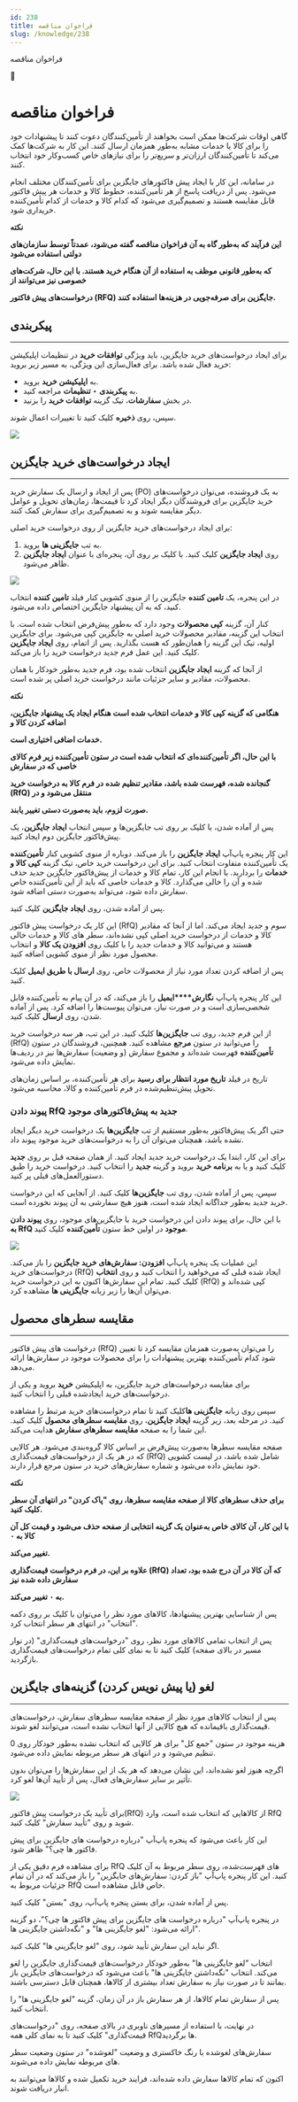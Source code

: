 ```yaml
---
id: 238
title: فراخوان مناقصه
slug: /knowledge/238
---
```



 

فراخوان مناقصه

 

 

📖

# فراخوان مناقصه

گاهی اوقات شرکت‌ها ممکن است بخواهند از تأمین‌کنندگان دعوت کنند تا پیشنهادات خود را برای کالا یا خدمات مشابه به‌طور همزمان ارسال کنند. این کار به شرکت‌ها کمک می‌کند تا تأمین‌کنندگان ارزان‌تر و سریع‌تر را برای نیازهای خاص کسب‌وکار خود انتخاب کنند.

در سامانه، این کار با ایجاد پیش فاکتورهای جایگزین برای تأمین‌کنندگان مختلف انجام می‌شود. پس از دریافت پاسخ از هر تأمین‌کننده، خطوط کالا و خدمات هر پیش فاکتور قابل مقایسه هستند و تصمیم‌گیری می‌شود که کدام کالا و خدمات از کدام تأمین‌کننده خریداری شود.

**نکته**

**این فرآیند که به‌طور گاه به آن فراخوان مناقصه گفته می‌شود، عمدتاً توسط سازمان‌های دولتی استفاده می‌شود**

**که به‌طور قانونی موظف به استفاده از آن هنگام خرید هستند. با این حال، شرکت‌های خصوصی نیز می‌توانند از**

**درخواست‌های پیش فاکتور (RFQ) جایگزین برای صرفه‌جویی در هزینه‌ها استفاده کنند.**

## **پیکربندی**

---

برای ایجاد درخواست‌های خرید جایگزین، باید ویژگی **توافقات خرید** در تنظیمات اپلیکیشن خرید فعال شده باشد. برای فعال‌سازی این ویژگی، به مسیر زیر بروید:

* به **اپلیکیشن خرید** بروید.
* به **پیکربندی** ‣ **تنظیمات** مراجعه کنید.
* در بخش **سفارشات**، تیک گزینه **توافقات خرید** را بزنید.

سپس، روی **ذخیره** کلیک کنید تا تغییرات اعمال شوند.

![](https://odoofarsi.com/web/image/3964-319ed178/image.png?access_token=3b7bc162-cd31-4bff-ab64-f78bf2465d6a)

## **ایجاد درخواست‌های خرید جایگزین**

---

پس از ایجاد و ارسال یک سفارش خرید (PO) به یک فروشنده، می‌توان درخواست‌های خرید جایگزین برای فروشندگان دیگر ایجاد کرد تا قیمت‌ها، زمان‌های تحویل و عوامل دیگر مقایسه شوند و به تصمیم‌گیری برای سفارش کمک کنند.

برای ایجاد درخواست‌های خرید جایگزین از روی درخواست خرید اصلی:

1. به تب **جایگزینی ها** بروید.
2. روی **ایجاد جایگزین** کلیک کنید. با کلیک بر روی آن، پنجره‌ای با عنوان **ایجاد جایگزین** ظاهر می‌شود.

![](https://odoofarsi.com/web/image/3973-fa95aa9b/image.png?access_token=ff57c0a5-a655-4e39-adf6-aa0d1071ec4c)

در این پنجره، یک **تامین کننده** جایگزین را از منوی کشویی کنار فیلد **تامین کننده** انتخاب کنید، که به آن پیشنهاد جایگزین اختصاص داده می‌شود.

کنار آن، گزینه **کپی محصولات** وجود دارد که به‌طور پیش‌فرض انتخاب شده است. با انتخاب این گزینه، مقادیر محصولات خرید اصلی به جایگزین کپی می‌شود. برای جایگزین اولیه، تیک این گزینه را همان‌طور که هست بگذارید. پس از اتمام، روی **ایجاد جایگزین** کلیک کنید. این عمل فرم جدید درخواست خرید را باز می‌کند.

از آنجا که گزینه **ایجاد جایگزین** انتخاب شده بود، فرم جدید به‌طور خودکار با همان محصولات، مقادیر و سایر جزئیات مانند درخواست خرید اصلی پر شده است.

**نکته**

**هنگامی که گزینه کپی کالا و خدمات انتخاب شده است هنگام ایجاد یک پیشنهاد جایگزین، اضافه کردن کالا و**

**خدمات اضافی اختیاری است.**

**با این حال، اگر تأمین‌کننده‌ای که انتخاب شده است در ستون تأمین‌کننده زیر فرم کالای خاصی که در سفارش**

**گنجانده شده، فهرست شده باشد، مقادیر تنظیم شده در فرم کالا به درخواست خرید (RfQ) منتقل می‌شود و در**

**صورت لزوم، باید به‌صورت دستی تغییر یابند.**

پس از آماده شدن، با کلیک بر روی تب جایگزین‌ها و سپس انتخاب **ایجاد جایگزین**، یک پیش‌فاکتور جایگزین دوم ایجاد کنید.

این کار پنجره پاپ‌آپ **ایجاد جایگزین** را باز می‌کند. دوباره از منوی کشویی کنار **تأمین‌کننده** یک تأمین‌کننده متفاوت انتخاب کنید. برای این درخواست خرید خاص، تیک گزینه **کپی کالا و خدمات** را بردارید. با انجام این کار، تمام کالا و خدمات از پیش‌فاکتور جایگزین جدید حذف شده و آن را خالی می‌گذارد. کالا و خدمات خاصی که باید از این تأمین‌کننده خاص سفارش داده شود، می‌تواند به‌صورت دستی اضافه شود.

پس از آماده شدن، روی **ایجاد جایگزین** کلیک کنید.

این کار یک درخواست پیش فاکتور (RfQ) سوم و جدید ایجاد می‌کند. اما از آنجا که مقادیر کالا و خدمات از درخواست خرید اصلی کپی نشده‌اند، سطر های کالا و خدمات خالی هستند و می‌توانید کالا و خدمات جدید را با کلیک روی **افزودن یک کالا** و انتخاب محصول مورد نظر از منوی کشویی اضافه کنید.

پس از اضافه کردن تعداد مورد نیاز از محصولات خاص، روی **ارسال با طریق ایمیل** کلیک کنید.

این کار پنجره پاپ‌آپ **نگارش****ایمیل** را باز می‌کند، که در آن پیام به تأمین‌کننده قابل شخصی‌سازی است و در صورت نیاز، می‌توان پیوست‌ها را اضافه کرد. پس از آماده شدن، روی **ارسال** کلیک کنید.

از این فرم جدید، روی تب **جایگزین‌ها** کلیک کنید. در این تب، هر سه درخواست خرید (RfQ) را می‌توانید در ستون **مرجع** مشاهده کنید. همچنین، فروشندگان در ستون **تأمین‌کننده** فهرست شده‌اند و مجموع سفارش (و وضعیت) سفارش‌ها نیز در ردیف‌ها نمایش داده می‌شود.

تاریخ در فیلد **تاریخ مورد انتظار برای رسید** برای هر تأمین‌کننده، بر اساس زمان‌های تحویل پیش‌تنظیم‌شده در فرم تأمین‌کننده و کالا، محاسبه می‌شود.

### پیوند دادن RfQ جدید به پیش‌فاکتورهای موجود

حتی اگر یک پیش‌فاکتور به‌طور مستقیم از تب **جایگزین‌ها** یک درخواست خرید دیگر ایجاد نشده باشد، همچنان می‌توان آن را به درخواست‌های خرید موجود پیوند داد.

برای این کار، ابتدا یک درخواست خرید جدید ایجاد کنید. از همان صفحه قبل بر روی **جدید** کلیک کنید و یا به **برنامه خرید** بروید و گزینه **جدید** را انتخاب کنید. درخواست خرید را طبق دستورالعمل‌های قبلی پر کنید.

سپس، پس از آماده شدن، روی تب **جایگزین‌ها** کلیک کنید. از آنجایی که این درخواست خرید جدید به‌طور جداگانه ایجاد شده است، هنوز هیچ سفارشی به آن پیوند نخورده است.

با این حال، برای پیوند دادن این درخواست خرید با جایگزین‌های موجود، روی **پیوند دادن به RfQ موجود** در اولین خط ستون **تأمین‌کننده** کلیک کنید.

![](https://odoofarsi.com/web/image/3981-c76ce200/image.png?access_token=8c1117c0-3f5b-448e-8d7f-084051266bf6)

این عملیات یک پنجره پاپ‌آپ **افزودن: سفارش‌های خرید جایگزین** را باز می‌کند. درخواست‌های خرید (RfQ) ایجاد شده قبلی که می‌خواهید را انتخاب کنید و روی **انتخاب** کلیک کنید. تمام این سفارش‌ها اکنون به این درخواست خرید (RfQ) کپی شده‌اند و می‌توان آن‌ها را زیر زبانه **جایگزینی ها** مشاهده کرد.

## **مقایسه سطرهای محصول**

---

درخواست های پیش فاکتور (RfQ) را می‌توان به‌صورت همزمان مقایسه کرد تا تعیین شود کدام تأمین‌کننده بهترین پیشنهادات را برای محصولات موجود در سفارش‌ها ارائه می‌دهد.

برای مقایسه درخواست‌های خرید جایگزین، به اپلیکیشن **خرید** بروید و یکی از درخواست‌های خرید ایجادشده قبلی را انتخاب کنید.

سپس روی زبانه **جایگزینی ها**کلیک کنید تا تمام درخواست‌های خرید مرتبط را مشاهده کنید. در مرحله بعد، زیر گزینه **ایجاد جایگزین**، روی **مقایسه سطرهای محصول** کلیک کنید. این شما را به صفحه **مقایسه سطرهای سفارش** هدایت می‌کند.

صفحه مقایسه سطرها به‌صورت پیش‌فرض بر اساس کالا گروه‌بندی می‌شود. هر کالایی که در هر یک از درخواست‌های قیمت‌گذاری (RfQ) شامل شده باشد، در لیست کشویی خود نمایش داده می‌شود و شماره سفارش‌های خرید در ستون مرجع قرار دارند.

**نکته**

**برای حذف سطرهای کالا از صفحه مقایسه سطرها، روی "پاک کردن" در انتهای آن سطر کلیک کنید.**

**با این کار، آن کالای خاص به‌عنوان یک گزینه انتخابی از صفحه حذف می‌شود و قیمت کل آن کالا به ۰**

**تغییر می‌کند.**

**علاوه بر این، در فرم درخواست قیمت‌گذاری (RfQ) که آن کالا در آن درج شده بود، تعداد سفارش داده شده نیز**

**به ۰ تغییر می‌کند.**

پس از شناسایی بهترین پیشنهادها، کالاهای مورد نظر را می‌توان با کلیک بر روی دکمه "انتخاب" در انتهای هر سطر انتخاب کرد.

پس از انتخاب تمامی کالاهای مورد نظر، روی "درخواست‌های قیمت‌گذاری" (در نوار مسیر در بالای صفحه) کلیک کنید تا به نمای کلی تمام درخواست‌های قیمت‌گذاری بازگردید.

## **لغو (یا پیش نویس کردن) گزینه‌های جایگزین**

---

پس از انتخاب کالاهای مورد نظر از صفحه مقایسه سطرهای سفارش، درخواست‌های قیمت‌گذاری باقیمانده که هیچ کالایی از آنها انتخاب نشده است، می‌توانند لغو شوند.

هزینه موجود در ستون "جمع کل" برای هر کالایی که انتخاب نشده به‌طور خودکار روی 0 تنظیم می‌شود و در انتهای هر سطر مربوطه نمایش داده می‌شود.

اگرچه هنوز لغو نشده‌اند، این نشان می‌دهد که هر یک از این سفارش‌ها را می‌توان بدون تأثیر بر سایر سفارش‌های فعال، پس از تأیید آن‌ها لغو کرد. 

![](https://odoofarsi.com/web/image/3980-057295e7/image.png?access_token=ffba857e-ee20-4de7-9854-bdccac494462)

برای تأیید یک درخواست پیش فاکتور(RfQ) از کالاهایی که انتخاب شده است، وارد RfQ شوید و روی "تأیید سفارش" کلیک کنید.

این کار باعث می‌شود که پنجره پاپ‌آپ "درباره درخواست های جایگزین برای پیش فاکتور ها چی؟" ظاهر شود.

برای مشاهده فرم دقیق یکی از RfQ‌ های فهرست‌شده، روی سطر مربوط به آن کلیک کنید. این کار پنجره پاپ‌آپ "باز کردن: سفارش‌های جایگزین" را باز می‌کند که در آن تمام جزئیات مربوط به RfQ خاص قابل مشاهده است.

پس از آماده شدن، برای بستن پنجره پاپ‌آپ، روی "بستن" کلیک کنید.

در پنجره پاپ‌آپ "درباره درخواست های جایگزین برای پیش فاکتور ها چی؟"، دو گزینه ارائه می‌شود: "لغو جایگزینی ها" و "نگه‌داشتن جایگزینی ها".

اگر نباید این سفارش تأیید شود، روی "لغو جایگزینی ها" کلیک کنید.

انتخاب "لغو جایگزینی ها" به‌طور خودکار درخواست‌های قیمت‌گذاری جایگزین را لغو می‌کند. انتخاب "نگه‌داشتن جایگزینی ها" باعث می‌شود که درخواست‌های جایگزین باز بمانند تا در صورت نیاز به سفارش تعداد بیشتری از کالاها، همچنان قابل دسترسی باشند.

پس از سفارش تمام کالاها، از هر سفارش باز در آن زمان، گزینه "لغو جایگزینی ها" را انتخاب کنید.

در نهایت، با استفاده از مسیرهای ناوبری در بالای صفحه، روی "درخواست‌های قیمت‌گذاری" کلیک کنید تا به نمای کلی همه RfQ‌ها برگردید.

سفارش‌های لغوشده با رنگ خاکستری و وضعیت "لغوشده" در ستون وضعیت سطر های مربوطه نمایش داده می‌شوند.

اکنون که تمام کالاها سفارش داده شده‌اند، فرایند خرید تکمیل شده و کالاها می‌توانند به انبار دریافت شوند.